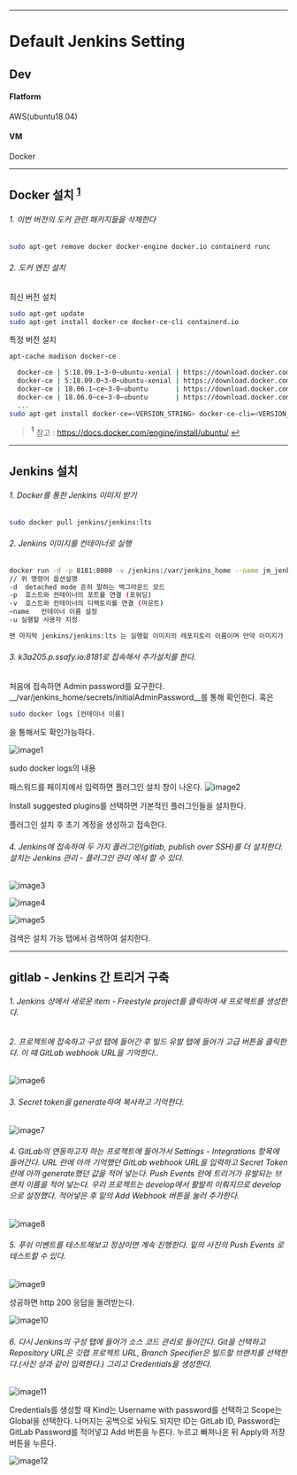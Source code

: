 ***
# Default Jenkins Setting

## Dev
#### Flatform
AWS(ubuntu18.04)

#### VM
Docker


***
## Docker 설치 <sup id="a1">[1](#f1)</sup>
###### 1. 이번 버전의 도커 관련 패키지들을 삭제한다

```bash
sudo apt-get remove docker docker-engine docker.io containerd runc
```





###### 2. 도커 엔진 설치

최신 버전 설치
```bash
sudo apt-get update
sudo apt-get install docker-ce docker-ce-cli containerd.io
```

특정 버전 설치
```bash
apt-cache madison docker-ce

  docker-ce | 5:18.09.1~3-0~ubuntu-xenial | https://download.docker.com/linux/ubuntu  xenial/stable amd64 Packages
  docker-ce | 5:18.09.0~3-0~ubuntu-xenial | https://download.docker.com/linux/ubuntu  xenial/stable amd64 Packages
  docker-ce | 18.06.1~ce~3-0~ubuntu       | https://download.docker.com/linux/ubuntu  xenial/stable amd64 Packages
  docker-ce | 18.06.0~ce~3-0~ubuntu       | https://download.docker.com/linux/ubuntu  xenial/stable amd64 Packages
  ...
sudo apt-get install docker-ce=<VERSION_STRING> docker-ce-cli=<VERSION_STRING> containerd.io
```

><b id="f1"><sup>1</sup></b> 참고 : https://docs.docker.com/engine/install/ubuntu/ [↩](#a1)<br>


***
## Jenkins 설치
###### 1. Docker를 통한 Jenkins 이미지 받기

```bash
sudo docker pull jenkins/jenkins:lts
```



###### 2. Jenkins 이미지를 컨테이너로 실행



```bash
docker run -d -p 8181:8080 -v /jenkins:/var/jenkins_home --name jm_jenkins -u root jenkins/jenkins:lts
// 위 명령어 옵션설명 
-d	detached mode 흔히 말하는 백그라운드 모드
-p	호스트와 컨테이너의 포트를 연결 (포워딩)
-v	호스트와 컨테이너의 디렉토리를 연결 (마운트)
–name	컨테이너 이름 설정
-u 실행할 사용자 지정

맨 마지막 jenkins/jenkins:lts 는 실행할 이미지의 레포지토리 이름이며 만약 이미지가 없을 경우 이미지를 docker hub 에서 땡겨오므로 주의한다.
```







###### 3. k3a205.p.ssafy.io:8181로 접속해서 추가설치를 한다.

처음에 접속하면 Admin password를 요구한다. __/var/jenkins_home/secrets/initialAdminPassword__를 통해 확인한다.
혹은
```bash
sudo docker logs [컨테이너 이름]
```
을 통해서도 확인가능하다.

![image1](./image/jenkins_admin_password.JPG)

sudo docker logs의 내용


패스워드를 페이지에서 입력하면 플러그인 설치 창이 나온다.
![image2](./image/jenkins_plugin_install.JPG)

Install suggested plugins를 선택하면 기본적인 플러그인들을 설치한다.

플러그인 설치 후 초기 계정을 생성하고 접속한다.


###### 4. Jenkins에 접속하여 두 가지 플러그인(gitlab, publish over SSH)를 더 설치한다. 설치는 Jenkins 관리 - 플러그인 관리 에서 할 수 있다.
![image3](./image/jenkins_plugin_manage.JPG) <br>

![image4](./image/jenkins_plugin_manage_gitlab.JPG) <br>

![image5](./image/jenkins_plugin_manage_ssh.JPG) <br>

검색은 설치 가능 탭에서 검색하여 설치한다.




***
## gitlab - Jenkins 간 트리거 구축

###### 1. Jenkins 상에서 새로운 item - Freestyle project를 클릭하여 새 프로젝트를 생성한다.

###### 2. 프로젝트에 접속하고 구성 탭에 들어간 후 빌드 유발 탭에 들어가 고급 버튼을 클릭한다. 이 때 GitLab webhook URL을 기억한다..

![image6](./image/jenkins_setting_1.JPG) <br>

###### 3. Secret token을 generate하여 복사하고 기억한다.

![image7](./image/jenkins_setting_2.JPG) <br>

###### 4. GitLab의 연동하고자 하는 프로젝트에 들어가서 Settings - Integrations 항목에 들어간다. URL 란에 아까 기억했던 GitLab webhook URL을 입력하고 Secret Token 란에 아까 generate했던 값을 적어 넣는다. Push Events 란에 트리거가 유발되는 브랜치 이름을 적어 넣는다. 우리 프로젝트는 develop에서 활발히 이뤄지므로 develop으로 설정했다. 적어넣은 후 밑의 Add Webhook 버튼을 눌러 추가한다.


![image8](./image/jenkins_setting_3.JPG) <br>



###### 5. 푸쉬 이벤트를 테스트해보고 정상이면 계속 진행한다. 밑의 사진의 Push Events 로 테스트할 수 있다.

![image9](./image/jenkins_setting_4.JPG) <br>

성공하면 http 200 응답을 돌려받는다. 

![image10](./image/jenkins_setting_5.JPG) <br>



###### 6. 다시 Jenkins의 구성 탭에 들어가 소스 코드 관리로 들어간다. Git을 선택하고 Repository URL은 깃랩 프로젝트 URL, Branch Specifier은 빌드할 브랜치를 선택한다.(사진 상과 같이 입력한다.) 그리고 Credentials을 생성한다. 

![image11](./image/jenkins_setting_6.JPG) <br>


Credentials를 생성할 때 Kind는 Username with password를 선택하고 Scope는 Global을 선택한다. 나머지는 공백으로 놔둬도 되지만 ID는 GitLab ID, Password는 GitLab Password를 적어넣고 Add 버튼을 누른다.
누르고 빠져나온 뒤 Apply와 저장 버튼을 누른다.

![image12](./image/jenkins_setting_7.JPG) <br>